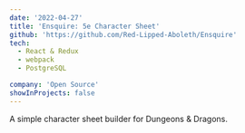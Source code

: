 ```yaml
---
date: '2022-04-27'
title: 'Ensquire: 5e Character Sheet'
github: 'https://github.com/Red-Lipped-Aboleth/Ensquire'
tech:
  - React & Redux
  - webpack
  - PostgreSQL

company: 'Open Source'
showInProjects: false
---
```


A simple character sheet builder for Dungeons & Dragons.
